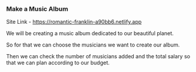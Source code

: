 ### Make a Music Album

Site Link - https://romantic-franklin-a90bb6.netlify.app

We will be creating a music album dedicated to our beautiful planet.

So for that we can choose the musicians we want to create our album.

Then we can check the number of musicians added and the total salary so that we can plan according to our budget.
